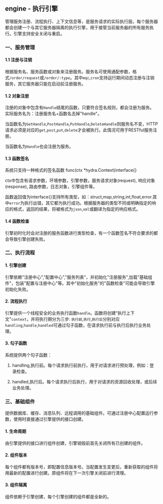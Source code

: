 ## engine - 执行引擎

管理服务注册、流程执行、上下文信息等，是服务请求的实际执行层。每个服务器都会创建一个与其它服务器隔离的执行引擎，用于接管当前服务器的所有服务执行。引擎支持安全关闭与重启。


### 一、服务管理
#### 1.1 注册与注销
根据服务名、服务函数或对象来注册服务。服务名可使用通配参数，格式`/order/request`或`/order/:type`。其中`mqc`,`cron`支持运行期间动态注册与注销服务，其它服务器只能在启动前注册服务。

#### 1.2 对象注册
注册的对象中包含有`Handle`结尾的函数，只要符合签名规则，都会注册为服务。实际服务名为：注册服务名+函数名去掉"handle"。

当函数名为`GetHandle`,`PostHandle`,`PutHandle`,`DeleteHandle`则服务名不变，HTTP请求必须是对应的`get`,`post`,`put`,`delete`才会被执行。此情况可用于RESTful服务注册。

当函数名为`Handle`也会注册为服务。

#### 1.3 函数签名

系统只支持一种格式的签名函数 func(ctx *hydra.Context)interface{}

ctx中包含有请求参数，环境参数，引擎参数，服务请求对象(request), 响应对象(response), 路由参数，日志对象，引擎组件等。

函数返回值为interface{}支持所有类型，如：struct,map,string,int,float,error.其中`error`为执行出错，其它都为执行成功。根据服务器的类型不同或明确指定的响应的格式，返回的结果，将被格式为`json`,`xml`或翻译为指定的响应格式。


#### 1.4 函数检查
引擎初时化时会对注册的服务函数进行类型检查，有一个函数签名不符合要求的都会导致引擎创建失败。



### 二、执行流程
#### 1. 引擎创建
引擎依赖"注册中心","配置中心","服务列表"，并初始化"注册服务",加载"基础组件"，包装"配置与注册中心"等。其中"初始化服务"的"函数检查"可能会导致引擎初始化失败。

#### 2. 流程执行
引擎提供一个线程安全的业务执行函数`handle`。函数将创建“执行上下文"`context`，并将执行期分为三步: `执行前`,`执行`,`执行后`分别对应`handling`,`handle`,`handled`可通过勾子函数，在请求执行前与执行后执行业务处理。

#### 3. 勾子函数
系统提供两个勾子函数：
1. handling,执行前。每个请求执行前执行，用于对请求进行预处理，例如：登录检查。

2. handled,执行后。每个请求执行后执行，用于对请求的资源回收处理，或后续业务处理。


### 三、基础组件
提供数据库、缓存、消息队列、远程调用的基础组件。可通过注册中心配置运行参数，使用时直接通过引擎提供的接口创建。

#### 1. 生命周期
由引擎提供的接口进行组件创建，引擎销毁前首先关闭所有已创建的组件。

#### 2. 组件版本
每个组件都有版本号，即配置信息版本号。当配置发生变更后，重新获取的组件将用最新的配置进行创建。原组件将在下一次引擎关闭前进行清理。

#### 3. 组件隔离
组件依赖于引擎创建，每个引擎创建的组件都是全新的。